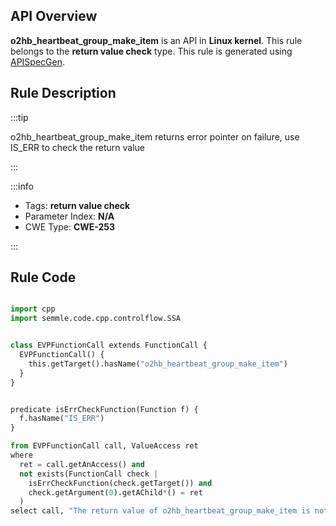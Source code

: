 ---
---


## API Overview
**o2hb_heartbeat_group_make_item** is an API in **Linux kernel**. This rule belongs to the **return value check** type. This rule is generated using [APISpecGen](../../tools/APISpecGen).
## Rule Description

:::tip

o2hb_heartbeat_group_make_item returns error pointer on failure, use IS_ERR to check the return value

:::

:::info

- Tags: **return value check**
- Parameter Index: **N/A**
- CWE Type: **CWE-253**

:::

## Rule Code
```python

import cpp
import semmle.code.cpp.controlflow.SSA


class EVPFunctionCall extends FunctionCall {
  EVPFunctionCall() {
    this.getTarget().hasName("o2hb_heartbeat_group_make_item")
  }
}


predicate isErrCheckFunction(Function f) {
  f.hasName("IS_ERR") 
}

from EVPFunctionCall call, ValueAccess ret
where
  ret = call.getAnAccess() and
  not exists(FunctionCall check |
    isErrCheckFunction(check.getTarget()) and
    check.getArgument(0).getAChild*() = ret
  )
select call, "The return value of o2hb_heartbeat_group_make_item is not checked with IS_ERR."
    
```